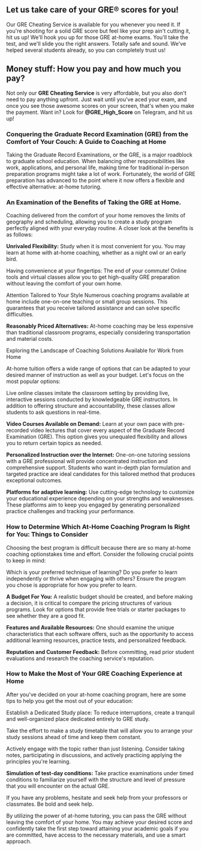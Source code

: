 
## Let us take care of your GRE® scores for you!

Our GRE Cheating Service is available for you whenever you need it. If you're shooting for a solid GRE score but feel like your prep ain't cutting it, hit us up! We'll hook you up for those GRE at-home exams. You'll take the test, and we'll slide you the right answers. Totally safe and sound. We've helped several students already, so you can completely trust us!

## Money stuff: How you pay and how much you pay?
Not only our **GRE Cheating Service** is very affordable, but you also don't need to pay anything upfront. Just wait until you've aced your exam, and once you see those awesome scores on your screen, that's when you make the payment. Want in? Look for **@GRE_High_Score** on Telegram, and hit us up!

<!--
## Download Leaked GRE Questions
Go to https://downloadgre.wordpress.com/ and download full length GRE questions that were asked recently. 
-->
### Conquering the Graduate Record Examination (GRE) from the Comfort of Your Couch: A Guide to Coaching at Home

Taking the Graduate Record Examinations, or the GRE, is a major roadblock to graduate school education. When balancing other responsibilities like work, applications, and personal life, making time for traditional in-person preparation programs might take a lot of work. Fortunately, the world of GRE preparation has advanced to the point where it now offers a flexible and effective alternative: at-home tutoring.

### An Examination of the Benefits of Taking the GRE at Home.

Coaching delivered from the comfort of your home removes the limits of geography and scheduling, allowing you to create a study program perfectly aligned with your everyday routine. A closer look at the benefits is as follows:

**Unrivaled Flexibility:** Study when it is most convenient for you. You may learn at home with at-home coaching, whether as a night owl or an early bird.

Having convenience at your fingertips: The end of your commute! Online tools and virtual classes allow you to get high-quality GRE preparation without leaving the comfort of your own home.

Attention Tailored to Your Style Numerous coaching programs available at home include one-on-one teaching or small group sessions. This guarantees that you receive tailored assistance and can solve specific difficulties.

**Reasonably Priced Alternatives:** At-home coaching may be less expensive than traditional classroom programs, especially considering transportation and material costs.

Exploring the Landscape of Coaching Solutions Available for Work from Home

At-home tuition offers a wide range of options that can be adapted to your desired manner of instruction as well as your budget. Let's focus on the most popular options:

Live online classes imitate the classroom setting by providing live, interactive sessions conducted by knowledgeable GRE instructors. In addition to offering structure and accountability, these classes allow students to ask questions in real-time.

**Video Courses Available on Demand:** Learn at your own pace with pre-recorded video lectures that cover every aspect of the Graduate Record Examination (GRE). This option gives you unequaled flexibility and allows you to return certain topics as needed.

**Personalized Instruction over the Internet:** One-on-one tutoring sessions with a GRE professional will provide concentrated instruction and comprehensive support. Students who want in-depth plan formulation and targeted practice are ideal candidates for this tailored method that produces exceptional outcomes.

**Platforms for adaptive learning:** Use cutting-edge technology to customize your educational experience depending on your strengths and weaknesses. These platforms aim to keep you engaged by generating personalized practice challenges and tracking your performance.

### How to Determine Which At-Home Coaching Program Is Right for You: Things to Consider

Choosing the best program is difficult because there are so many at-home coaching optionstakes  time and effort. Consider the following crucial points to keep in mind:

Which is your preferred technique of learning? Do you prefer to learn independently or thrive when engaging with others? Ensure the program you chose is appropriate for how you prefer to learn.

**A Budget For You:** A realistic budget should be created, and before making a decision, it is critical to compare the pricing structures of various programs. Look for options that provide free trials or starter packages to see whether they are a good fit.

**Features and Available Resources:** One should examine the unique characteristics that each software offers, such as the opportunity to access additional learning resources, practice tests, and personalized feedback.

**Reputation and Customer Feedback:** Before committing, read prior student evaluations and research the coaching service's reputation.

### How to Make the Most of Your GRE Coaching Experience at Home

After you've decided on your at-home coaching program, here are some tips to help you get the most out of your education:

Establish a Dedicated Study place: To reduce interruptions, create a tranquil and well-organized place dedicated entirely to GRE study.

Take the effort to make a study timetable that will allow you to arrange your study sessions ahead of time and keep them constant.

Actively engage with the topic rather than just listening. Consider taking notes, participating in discussions, and actively practicing applying the principles you're learning.

**Simulation of test-day conditions:** Take practice examinations under timed conditions to familiarize yourself with the structure and level of pressure that you will encounter on the actual GRE.

If you have any problems, hesitate and seek help from your professors or classmates. Be bold and seek help.

By utilizing the power of at-home tutoring, you can pass the GRE without leaving the comfort of your home. You may achieve your desired score and confidently take the first step toward attaining your academic goals if you are committed, have access to the necessary materials, and use a smart approach.

